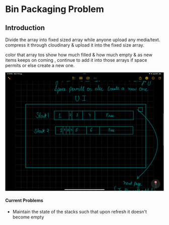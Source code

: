 # Bin Packaging Problem

## Introduction

Divide the array into fixed sized array while anyone upload any media/text. compress it through cloudinary & upload it into the fixed size array.

color that array tos show how much filled & how much empty & as new items keeps on coming , continue to add it into those arrays if space permits or else create a new one.

![UI Diagram](./readmeImg/UI.PNG)

#### Current Problems

- Maintain the state of the stacks such that upon refresh it doesn't become empty
